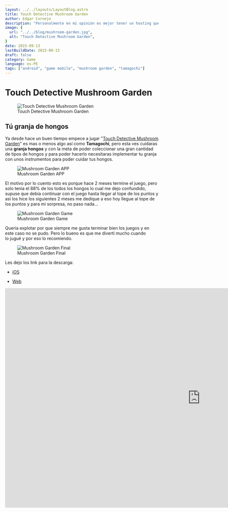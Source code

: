 ```yaml
---
layout: ../../layouts/LayoutBlog.astro
title: Touch Detective Mushroom Garden
author: Edgar Cornejo
description: "Personalmente en mi opinión es mejor tener un hosting que se encuentre cerca de ti, cualquier cambio, tramite será mucho más fácil. No profundizaremos mucho ya que es un tema extenso, pero seguro que te podrá ayudar a hacer una buena elección."
image: {
  url: "../../blog/mushroom-garden.jpg",
  alt: "Touch Detective Mushroom Garden",
}  
date: 2015-09-13
lastBuildDate: 2015-09-13
draft: false
category: Game
language: es-PE
tags: ["android", "game mobile", "mushroom garden", "tamagochi"]
---
```


# Touch Detective Mushroom Garden

<figure>
  <img src="../../blog/mushroom-garden.jpg" alt="Touch Detective Mushroom Garden"/>
  <figcaption>Touch Detective Mushroom Garden</figcaption>
</figure>

## Tú granja de hongos

Ya desde hace un buen tiempo empece a jugar "<a href="http://beeworksgames.com/~touchdetective/gardeningkit/index.html" title="Touch Detective Mushroom Garden" target="_blank">Touch Detective Mushroom Garden</a>" es mas o menos algo así como **Tamagochi**, pero esta ves cuidaras una **granja hongos** y con la meta de poder coleccionar una gran cantidad de tipos de hongos y para poder hacerlo necesitaras implementar tu granja con unos instrumentos para poder cuidar tus hongos.

<figure>
  <img src="../../blog/mushroom-garden-app.jpg" alt="Mushroom Garden APP"/>
  <figcaption>Mushroom Garden APP</figcaption>
</figure>

El motivo por lo cuento esto es porque hace 2 meses termine el juego, pero solo tenia el 88% de los todos los hongos lo cual me dejo confundido, supuse que debía continuar con el juego hasta llegar al tope de los puntos y asi los hice los siguientes 2 meses me dedique a eso hoy llegue al tope de los puntos y para mi sorpresa, no paso nada...

<figure>
  <img src="../../blog/mushroom-garden-game.jpg" alt="Mushroom Garden Game"/>
  <figcaption>Mushroom Garden Game</figcaption>
</figure>

Quería explotar por que siempre me gusta terminar bien los juegos y en este caso no se pudo. Pero lo bueno es que me divertí mucho cuando lo jugué y por eso lo recomiendo.

<figure>
  <img src="../../blog/mushroom-garden-final.jpg" alt="Mushroom Garden Final"/>
  <figcaption>Mushroom Garden Final</figcaption>
</figure>

Les dejo los link para la descarga:

- <a href="https://itunes.apple.com/us/app/mushroom-garden-a.k.a.-funghi/id438171814?mt=8" title="iOS" target="_blank">iOS</a>

- <a href="http://namepara.com/hd/en/" title="Web" target="_blank">Web</a>

<div class="wrapper-iframe">
    <iframe width="1280" height="720" src="https://www.youtube.com/embed/o0N3BTqB_lo" title="なめこのPV" frameborder="0" allow="accelerometer; autoplay; clipboard-write; encrypted-media; gyroscope; picture-in-picture; web-share" allowfullscreen></iframe>
</div>
